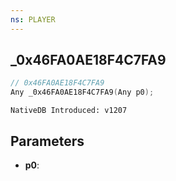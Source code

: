 ```yaml
---
ns: PLAYER
---
```

## _0x46FA0AE18F4C7FA9

```c
// 0x46FA0AE18F4C7FA9
Any _0x46FA0AE18F4C7FA9(Any p0);
```

```
NativeDB Introduced: v1207
```

## Parameters
* **p0**:
